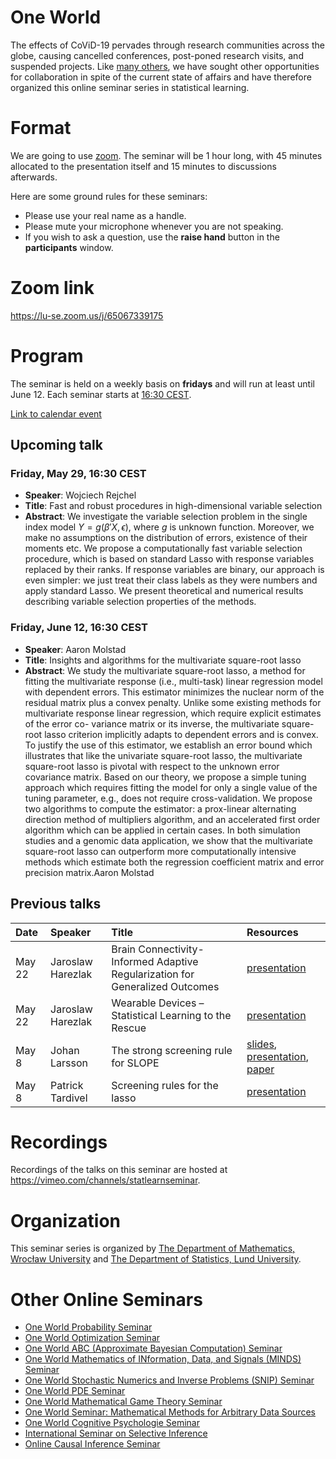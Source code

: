 <script type="text/x-mathjax-config">
  MathJax.Hub.Config({
    tex2jax: {
      inlineMath: [ ['$','$'], ["\\(","\\)"] ],
      processEscapes: true
    }
  });
</script>
<script
  type="text/javascript"
  charset="utf-8"
  src="https://cdn.mathjax.org/mathjax/latest/MathJax.js?config=TeX-AMS-MML_HTMLorMML"
>
</script>
<script
  type="text/javascript"
  charset="utf-8"
  src="https://vincenttam.github.io/javascripts/MathJaxLocal.js"
>
</script>

# One World

The effects of CoViD-19 pervades through research communities across the globe,
causing cancelled conferences, post-poned research visits, and suspended
projects. Like [many others](#other-one-world-seminars), we have sought 
other opportunities for collaboration in spite of the current state of
affairs and have therefore organized this online seminar 
series in statistical learning.

# Format

We are going to use [zoom](https://zoom.us/). The seminar will be 1 hour
long, with 45 minutes allocated to the presentation itself and 15 minutes to
discussions afterwards. 

Here are some ground rules for these seminars:

- Please use your real name as a handle.
- Please mute your microphone whenever you are not speaking.
- If you wish to ask a question, use the **raise hand** button in the
  **participants** window.

# Zoom link

<https://lu-se.zoom.us/j/65067339175>

# Program

The seminar is held on a weekly basis on **fridays** and will run
at least until June 12. Each seminar starts at
[16:30 CEST](https://www.thetimezoneconverter.com/?t=16%3A30%20pm&tz=Warsaw&).

[Link to calendar event](https://lu-se.zoom.us/meeting/u5Etce6rrTIrHdGmDxIUKT33_HsILcrt6Tui/ics?icsToken=98tyKu-trj0tGdecsR6CR_MMAo_oKOnztlhcgqd6kTv9KhV4VlClCcpRG558AsyG)

## Upcoming talk

### Friday, May 29, 16:30 CEST

- **Speaker**: Wojciech Rejchel
- **Title**: Fast and robust procedures in high-dimensional variable selection
- **Abstract**: We investigate the variable selection problem in the single 
   index model $Y=g(\beta'X,\epsilon)$, where $g$ is unknown function. Moreover,
   we make no assumptions on the distribution of errors, existence of their
   moments etc. We propose a computationally fast variable selection procedure,
   which is based on standard Lasso with response variables replaced by their
   ranks. If response variables are binary, our approach is  even simpler: we 
   just treat their class labels as they were numbers and apply standard Lasso. 
   We present theoretical and numerical results describing variable selection 
   properties of the methods.

### Friday, June 12, 16:30 CEST

- **Speaker**: Aaron Molstad
- **Title**: Insights and algorithms for the multivariate square-root lasso
- **Abstract**: We study the multivariate square-root lasso, a method for 
  fitting the multivariate response (i.e., multi-task) linear regression 
  model with dependent errors. This estimator minimizes the nuclear norm of the 
  residual matrix plus a convex penalty. Unlike some existing methods for 
  multivariate response linear regression, which require explicit estimates of
  the error co- variance matrix or its inverse, the multivariate square-root 
  lasso criterion implicitly adapts to dependent errors and is convex. To
  justify the use of this estimator, we establish an error bound which 
  illustrates that like the univariate square-root lasso, the multivariate
  square-root lasso is pivotal with respect to the unknown error covariance
  matrix. Based on our theory, we propose a simple tuning approach which 
  requires fitting the model for only a single value of the tuning parameter,
  e.g., does not require cross-validation. We propose two algorithms to compute
  the estimator: a prox-linear alternating direction method of multipliers 
  algorithm, and an accelerated first order algorithm which can be applied in
  certain cases. In both simulation studies and a genomic data application, we 
  show that the multivariate square-root lasso can outperform more 
  computationally intensive methods which estimate both the regression 
  coefficient matrix and error precision matrix.Aaron Molstad

## Previous talks

| Date   | Speaker           | Title                                                                        | Resources                                                                                                                       |
| :----- | :---------------- | :--------------------------------------------------------------------------- | :------------------------------------------------------------------------------------------------------------------------------ |
| May 22 | Jaroslaw Harezlak | Brain Connectivity-Informed Adaptive Regularization for Generalized Outcomes | [presentation](https://vimeo.com/421641945)                                                                                     |
| May 22 | Jaroslaw Harezlak | Wearable Devices – Statistical Learning to the Rescue                        | [presentation](https://vimeo.com/421640615)                                                                                     |
| May 8  | Johan Larsson     | The strong screening rule for SLOPE                                          | [slides](slides\200508-johanlarsson.pdf), [presentation](https://vimeo.com/416633997), [paper](http://arxiv.org/abs/2005.03730) |
| May 8  | Patrick Tardivel  | Screening rules for the lasso                                                | [presentation](https://vimeo.com/416630058)                                                                                     |
# Recordings

Recordings of the talks on this seminar are hosted at
<https://vimeo.com/channels/statlearnseminar>.

# Organization

This seminar series is organized by 
[The Department of Mathematics, Wrocław University](https://www.math.uni.wroc.pl) and 
[The Department of Statistics, Lund University](https://stat.lu.se).

# Other Online Seminars

- [One World Probability Seminar](https://www.wim.uni-mannheim.de/doering/one-world/)
- [One World Optimization Seminar](https://owos.univie.ac.at/)
- [One World ABC (Approximate Bayesian Computation) Seminar](https://warwick.ac.uk/fac/sci/statistics/news/upcoming-seminars/abcworldseminar)
- [One World Mathematics of INformation, Data, and Signals (MINDS) Seminar](https://sites.google.com/view/minds-seminar/home)
- [One World Stochastic Numerics and Inverse Problems (SNIP) Seminar](https://www.icms.org.uk/V_SNIPS.php)
- [One World PDE Seminar](https://people.bath.ac.uk/mw2319/owpde/)
- [One World Mathematical Game Theory Seminar](https://gametheorynetwork.com/one-world-game-theory-seminar/)
- [One World Seminar: Mathematical Methods for Arbitrary Data Sources](http://www.nonlocal-methods.eu/oneworld/)
- [One World Cognitive Psychologie Seminar](https://www.sowi.uni-mannheim.de/en/erdfelder/research/one-world-cps/)
- [International Seminar on Selective Inference](https://www.selectiveinferenceseminar.com)
- [Online Causal Inference Seminar](https://sites.google.com/view/ocis/home)

